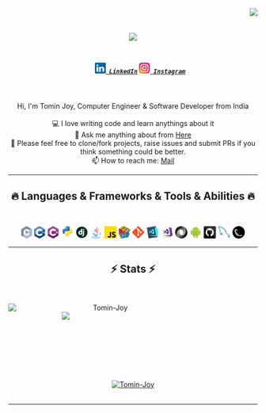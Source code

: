 <img align="right" src="https://visitor-badge.laobi.icu/badge?page_id=Tomin-Joy.Tomin-Joy">

<h1 align="center">
  <a href="https://git.io/typing-svg">
    <img src="https://readme-typing-svg.herokuapp.com/?lines=Hello+World!+👋;This+is+Tomin+Joy....;Nice+to+meet+you!&center=true&size=30">
  </a>
</h1>

<h5 align="center">
  <code>
    <a href="https://www.linkedin.com/in/tomin-joy/" title="LinkedIn Profile"><img width="22" src="https://github.com/Tomin-Joy/Tomin-Joy/blob/main/images/linkedin.svg"> LinkedIn</a></code>
  <code><a href="https://www.instagram.com/tom.in._/" title="Instagram Profile"><img width="22" src="https://github.com/Tomin-Joy/Tomin-Joy/blob/main/images/instagram.svg"> Instagram</a></code>
</h5>
<br>
<p align="center">
  Hi, I'm Tomin Joy, Computer Engineer & Software Developer from India
  <br>
  <br>
  💻 I love writing code and learn anythings about it
  <br>
  💬 Ask me anything about from <a href="https://github.com/Tomin-Joy/Tomin-Joy/issues" title="Issues">Here</a>
  <br>
  💬 Please feel free to clone/fork projects, raise issues and submit PRs if you think something could be better.
  <br>
  📫 How to reach me: <a href="mailto: tomnijkoo7@gmail.com">Mail</a>
</p>

<hr>
<h2 align="center">🔥 Languages & Frameworks & Tools & Abilities 🔥</h2>
<br>
<p align="center">
  <code><img title="C" height="25" src="https://github.com/Tomin-Joy/Tomin-Joy/blob/main/images/c.svg"></code>
  <code><img title="C++" height="25" src="https://github.com/Tomin-Joy/Tomin-Joy/blob/main/images/cpp.svg"></code>
  <code><img title="C#" height="25" src="https://github.com/Tomin-Joy/Tomin-Joy/blob/main/images/cSharp.svg"></code>
  <code><img title="Python" height="25" src="https://github.com/Tomin-Joy/Tomin-Joy/blob/main/images/python-original.svg"></code>
  <code><img title="Django" height="25" src="https://github.com/Tomin-Joy/Tomin-Joy/blob/main/images/django.png"></code>
  <code><img title="Java" height="25" src="https://github.com/Tomin-Joy/Tomin-Joy/blob/main/images/java-original.svg"></code>
  <code><img title="Javascript" height="25" src="https://github.com/Tomin-Joy/Tomin-Joy/blob/main/images/javascript.svg"></code>
  <code><img title="Problem Solving" height="25" src="https://github.com/Tomin-Joy/Tomin-Joy/blob/main/images/problemSolving.png"></code>
  <code><img title="Git" height="25" src="https://github.com/Tomin-Joy/Tomin-Joy/blob/main/images/git-original.svg"></code>
  <code><img title="Visual Studio Code" height="25" src="https://github.com/Tomin-Joy/Tomin-Joy/blob/main/images/vscode.png"></code>
  <code><img title="Microsoft Visual Studio" height="25" src="https://github.com/Tomin-Joy/Tomin-Joy/blob/main/images/visualstudio.png"></code>
  <code><img title="JSON" height="25" src="https://github.com/Tomin-Joy/Tomin-Joy/blob/main/images/json.svg"></code>
  <code><img title="Android" height="25" src="https://github.com/Tomin-Joy/Tomin-Joy/blob/main/images/android.svg"></code>
  <code><img title="GitHub" height="25" src="https://github.com/Tomin-Joy/Tomin-Joy/blob/main/images/github.svg"></code>
  <code><img title="MySQL" height="25" src="https://github.com/Tomin-Joy/Tomin-Joy/blob/main/images/mysql.svg"></code>
  <code><img title="Flask" height="25" src="https://github.com/Tomin-Joy/Tomin-Joy/blob/main/images/flask.png"></code>
</p>
<hr>

<h2 align="center">⚡ Stats ⚡</h2>
<br>
<p align=center>
  <div align=center>
    <a href="https://github.com/denvercoder1/github-readme-streak-stats" title="Go to Source">
      <img align="left" width=396 src="https://github-readme-streak-stats.herokuapp.com/?user=Tomin-Joy&theme=react&border=61dafb&hide_border=true" alt="Tomin-Joy" />
    </a>
    <a href="https://github.com/anuraghazra/github-readme-stats" title="Go to Source">
      <img align="right" width=396 src="https://github-readme-stats.vercel.app/api?username=Tomin-Joy&show_icons=true&theme=react&border_color=61dafb&hide_border=true" />
    </a>
  </div>
  <br><br><br><br><br><br><br><br><br>
  <div align=center>
    <a href="https://github.com/anuraghazra/github-readme-stats">
      <img align="center" src="https://github-readme-stats.vercel.app/api/top-langs?username=Tomin-Joy&show_icons=true&locale=en&layout=compact&hide=Jupyter Notebook&hide_border=true&theme=react" alt="Tomin-Joy" />
   </a>
  </div>
  <br>
  
</p>

<hr>
